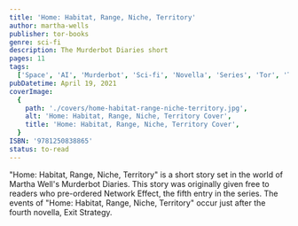```yaml
---
title: 'Home: Habitat, Range, Niche, Territory'
author: martha-wells
publisher: tor-books
genre: sci-fi
description: The Murderbot Diaries short
pages: 11
tags:
  ['Space', 'AI', 'Murderbot', 'Sci-fi', 'Novella', 'Series', 'Tor', 'Tor.com']
pubDatetime: April 19, 2021
coverImage:
  {
    path: './covers/home-habitat-range-niche-territory.jpg',
    alt: 'Home: Habitat, Range, Niche, Territory Cover',
    title: 'Home: Habitat, Range, Niche, Territory Cover',
  }
ISBN: '9781250838865'
status: to-read
---
```


"Home: Habitat, Range, Niche, Territory" is a short story set in the world of Martha Well's Murderbot Diaries. This story was originally given free to readers who pre-ordered Network Effect, the fifth entry in the series. The events of "Home: Habitat, Range, Niche, Territory" occur just after the fourth novella, Exit Strategy.
